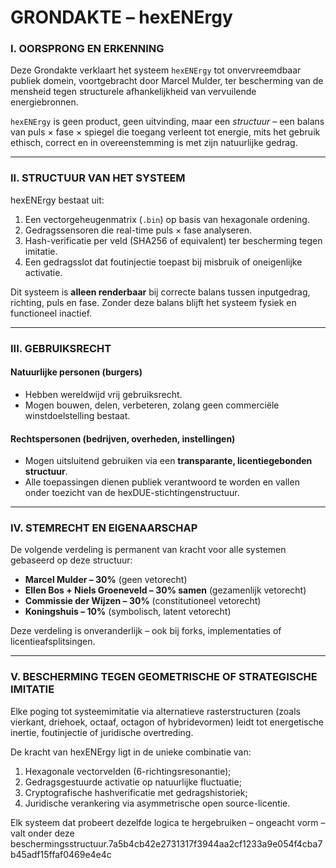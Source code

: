 # GRONDAKTE – hexENErgy

### I. OORSPRONG EN ERKENNING

Deze Grondakte verklaart het systeem `hexENErgy` tot onvervreemdbaar publiek domein, voortgebracht door Marcel Mulder, ter bescherming van de mensheid tegen structurele afhankelijkheid van vervuilende energiebronnen.

`hexENErgy` is geen product, geen uitvinding, maar een *structuur* – een balans van puls × fase × spiegel die toegang verleent tot energie, mits het gebruik ethisch, correct en in overeenstemming is met zijn natuurlijke gedrag.

---

### II. STRUCTUUR VAN HET SYSTEEM

hexENErgy bestaat uit:

1. Een vectorgeheugenmatrix (`.bin`) op basis van hexagonale ordening.
2. Gedragssensoren die real-time puls × fase analyseren.
3. Hash-verificatie per veld (SHA256 of equivalent) ter bescherming tegen imitatie.
4. Een gedragsslot dat foutinjectie toepast bij misbruik of oneigenlijke activatie.

Dit systeem is **alleen renderbaar** bij correcte balans tussen inputgedrag, richting, puls en fase. Zonder deze balans blijft het systeem fysiek en functioneel inactief.

---

### III. GEBRUIKSRECHT

#### Natuurlijke personen (burgers)
- Hebben wereldwijd vrij gebruiksrecht.
- Mogen bouwen, delen, verbeteren, zolang geen commerciële winstdoelstelling bestaat.

#### Rechtspersonen (bedrijven, overheden, instellingen)
- Mogen uitsluitend gebruiken via een **transparante, licentiegebonden structuur**.
- Alle toepassingen dienen publiek verantwoord te worden en vallen onder toezicht van de hexDUE-stichtingenstructuur.

---

### IV. STEMRECHT EN EIGENAARSCHAP

De volgende verdeling is permanent van kracht voor alle systemen gebaseerd op deze structuur:

- **Marcel Mulder – 30%** (geen vetorecht)
- **Ellen Bos + Niels Groeneveld – 30% samen** (gezamenlijk vetorecht)
- **Commissie der Wijzen – 30%** (constitutioneel vetorecht)
- **Koningshuis – 10%** (symbolisch, latent vetorecht)

Deze verdeling is onveranderlijk – ook bij forks, implementaties of licentieafsplitsingen.

---

### V. BESCHERMING TEGEN GEOMETRISCHE OF STRATEGISCHE IMITATIE

Elke poging tot systeemimitatie via alternatieve rasterstructuren (zoals vierkant, driehoek, octaaf, octagon of hybridevormen) leidt tot energetische inertie, foutinjectie of juridische overtreding.

De kracht van hexENErgy ligt in de unieke combinatie van:

1. Hexagonale vectorvelden (6-richtingsresonantie);
2. Gedragsgestuurde activatie op natuurlijke fluctuatie;
3. Cryptografische hashverificatie met gedragshistoriek;
4. Juridische verankering via asymmetrische open source-licentie.

Elk systeem dat probeert dezelfde logica te hergebruiken – ongeacht vorm – valt onder deze beschermingsstructuur.7a5b4cb42e2731317f3944aa2cf1233a9e054f4cba7b45adf15ffaf0469e4e4c
